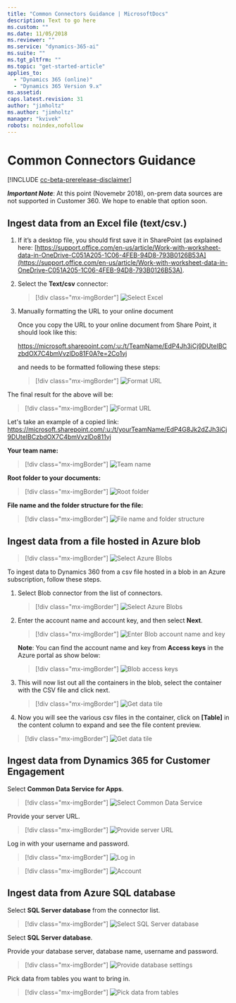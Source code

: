```yaml
---
title: "Common Connectors Guidance | MicrosoftDocs"
description: Text to go here
ms.custom: ""
ms.date: 11/05/2018
ms.reviewer: ""
ms.service: "dynamics-365-ai"
ms.suite: ""
ms.tgt_pltfrm: ""
ms.topic: "get-started-article"
applies_to: 
  - "Dynamics 365 (online)"
  - "Dynamics 365 Version 9.x"
ms.assetid: 
caps.latest.revision: 31
author: "jimholtz"
ms.author: "jimholtz"
manager: "kvivek"
robots: noindex,nofollow
---
```

# Common Connectors Guidance

[!INCLUDE [cc-beta-prerelease-disclaimer](../includes/cc-beta-prerelease-disclaimer.md)]

***Important Note***: At this point (Novemebr 2018), on-prem data sources are not supported in Customer 360. 
We hope to enable that option soon.

## Ingest data from an Excel file (text/csv.)

1. If it’s a desktop file, you should first save it in SharePoint (as explained here: [https://support.office.com/en-us/article/Work-with-worksheet-data-in-OneDrive-C051A205-1C06-4FEB-94D8-793B0126B53A](https://support.office.com/en-us/article/Work-with-worksheet-data-in-OneDrive-C051A205-1C06-4FEB-94D8-793B0126B53A).

2. Select the **Text/csv** connector:

   > [!div class="mx-imgBorder"] 
   > ![](media/connector-excel.png "Select Excel")

3. Manually formatting the URL to your online document

   Once you copy the URL to your online document from Share Point, it should look like this: 

   https://microsoft.sharepoint.com/:u:/t/TeamName/EdP4Jh3iCj9DUteIBCzbdOX7C4bmVvzlDo81F0A?e=2Co1vj
   
   and needs to be formatted following these steps:

   > [!div class="mx-imgBorder"] 
   > ![](media/connector-format-url1.png "Format URL")

 The final result for the above will be: 

   > [!div class="mx-imgBorder"] 
   > ![](media/connector-format-final-result.png "Format URL")

 Let's take an example of a copied link: 
 https://microsoft.sharepoint.com/:u:/t/yourTeamName/EdP4G8Jk2dZJh3iCj9DUteIBCzbdOX7C4bmVvzlDo811vj  

**Your team name:**

> [!div class="mx-imgBorder"] 
> ![](media/connector-team-name.png "Team name")

**Root folder to your documents:**

> [!div class="mx-imgBorder"] 
> ![](media/connector-root-folder.png "Root folder")

**File name and the folder structure for the file:**

> [!div class="mx-imgBorder"] 
> ![](media/connector-folder-structure.png "File name and folder structure")


## Ingest data from a file hosted in Azure blob

   > [!div class="mx-imgBorder"] 
   > ![](media/connector-azure-storage.png "Select Azure Blobs")

To ingest data to Dynamics 360 from a csv file hosted in a blob in an Azure subscription, follow these steps.

1. Select Blob connector from the list of connectors.

   > [!div class="mx-imgBorder"] 
   > ![](media/connector-azure-blobs.png "Select Azure Blobs")

2. Enter the account name and account key, and then select **Next**.

   > [!div class="mx-imgBorder"] 
   > ![](media/connector-azure-blobs-account-name-key.png "Enter Blob account name and key")

   **Note**: You can find the account name and key from **Access keys** in the Azure portal as show below: 

   > [!div class="mx-imgBorder"] 
   > ![](media/connector-azure-blobs-access-keys.png "Blob access keys")

3. This will now list out all the containers in the blob, select the container with the CSV file and click next. 

   > [!div class="mx-imgBorder"] 
   > ![](media/connector-azure-blobs-container.png "Get data tile")

4.	Now you will see the various csv files in the container, click on **[Table]** in the content column to expand and see the file content preview. 

   > [!div class="mx-imgBorder"] 
   > ![](media/connector-azure-blobs-preview.png "Get data tile")
   
## Ingest data from Dynamics 365 for Customer Engagement

Select **Common Data Service for Apps**.

> [!div class="mx-imgBorder"] 
> ![](media/connector-cds.png "Select Common Data Service")

Provide your server URL.

> [!div class="mx-imgBorder"] 
> ![](media/connector-provide-server-url.png "Provide server URL")

Log in with your username and password.

> [!div class="mx-imgBorder"] 
> ![](media/connector-ce-log-in.png "Log in")

> [!div class="mx-imgBorder"] 
> ![](media/connector-account.png "Account")


## Ingest data from Azure SQL database

Select **SQL Server database** from the connector list.

> [!div class="mx-imgBorder"] 
> ![](media/connector-select-sql-server-database.png "Select SQL Server database")

Select **SQL Server database**.

Provide your database server, database name, username and password.

> [!div class="mx-imgBorder"] 
> ![](media/connector-provide-database-settings.png "Provide database settings")

Pick data from tables you want to bring in.

> [!div class="mx-imgBorder"] 
> ![](media/connector-pick-data-from-tables.png "Pick data from tables")
